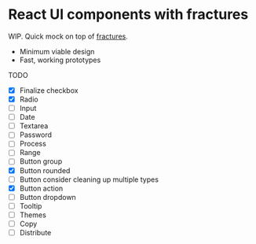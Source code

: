 # React UI components with fractures

WIP. Quick mock on top of [fractures](https://github.com/fractures/fractures).

* Minimum viable design
* Fast, working prototypes

TODO

* [x] Finalize checkbox
* [x] Radio
* [ ] Input
* [ ] Date
* [ ] Textarea
* [ ] Password
* [ ] Process
* [ ] Range
* [ ] Button group
* [x] Button rounded
* [ ] Button consider cleaning up multiple types
* [x] Button action
* [ ] Button dropdown
* [ ] Tooltip
* [ ] Themes
* [ ] Copy
* [ ] Distribute
